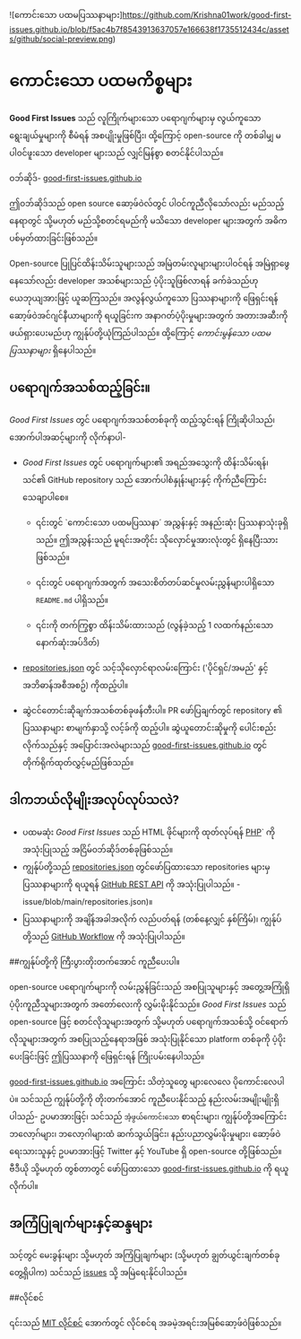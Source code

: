 ![ကောင်းသော ပထမပြဿနာများ]https://github.com/Krishna01work/good-first-issues.github.io/blob/f5ac4b7f8543913637057e166638f1735512434c/assets/github/social-preview.png)

# ကောင်းသော ပထမကိစ္စများ

**Good First Issues** သည် လူကြိုက်များသော ပရောဂျက်များမှ လွယ်ကူသော ရွေးချယ်မှုများကို စီမံရန် အစပျိုးမှုဖြစ်ပြီး၊ ထို့ကြောင့် open-source ကို တစ်ခါမျှ မပါဝင်ဖူးသော developer များသည် လျှင်မြန်စွာ စတင်နိုင်ပါသည်။

ဝဘ်ဆိုဒ်- [good-first-issues.github.io](https://good-first-issues.github.io)

ဤဝဘ်ဆိုဒ်သည် open source ဆော့ဖ်ဝဲလ်တွင် ပါဝင်ကူညီလိုသော်လည်း မည်သည့်နေရာတွင် သို့မဟုတ် မည်သို့စတင်ရမည်ကို မသိသော developer များအတွက် အဓိက ပစ်မှတ်ထားခြင်းဖြစ်သည်။

Open-source ပြုပြင်ထိန်းသိမ်းသူများသည် အမြဲတမ်းလူများများပါဝင်ရန် အမြဲရှာဖွေနေသော်လည်း developer အသစ်များသည် ပံ့ပိုးသူဖြစ်လာရန် ခက်ခဲသည်ဟု ယေဘုယျအားဖြင့် ယူဆကြသည်။ အလွန်လွယ်ကူသော ပြဿနာများကို ဖြေရှင်းရန် ဆော့ဖ်ဝဲအင်ဂျင်နီယာများကို ရယူခြင်းက အနာဂတ်ပံ့ပိုးမှုများအတွက် အတားအဆီးကို ဖယ်ရှားပေးမည်ဟု ကျွန်ုပ်တို့ယုံကြည်ပါသည်။ ထို့ကြောင့် *ကောင်းမွန်သော ပထမပြဿနာများ* ရှိနေပါသည်။

## ပရောဂျက်အသစ်ထည့်ခြင်း။

*Good First Issues* တွင် ပရောဂျက်အသစ်တစ်ခုကို ထည့်သွင်းရန် ကြိုဆိုပါသည်၊ အောက်ပါအဆင့်များကို လိုက်နာပါ-

- *Good First Issues* တွင် ပရောဂျက်များ၏ အရည်အသွေးကို ထိန်းသိမ်းရန်၊ သင်၏ GitHub repository သည် အောက်ပါစံနှုန်းများနှင့် ကိုက်ညီကြောင်း သေချာပါစေ။

     - ၎င်းတွင် `ကောင်းသော ပထမပြဿနာ´ အညွှန်းနှင့် အနည်းဆုံး ပြဿနာသုံးခုရှိသည်။ ဤအညွှန်းသည် မူရင်းအတိုင်း သိုလှောင်မှုအားလုံးတွင် ရှိနေပြီးသားဖြစ်သည်။

     - ၎င်းတွင် ပရောဂျက်အတွက် အသေးစိတ်တပ်ဆင်မှုလမ်းညွှန်များပါရှိသော `README.md` ပါရှိသည်။

     - ၎င်းကို တက်ကြွစွာ ထိန်းသိမ်းထားသည် (လွန်ခဲ့သည့် 1 လထက်နည်းသော နောက်ဆုံးအပ်ဒိတ်)

- [repositories.json](https://github.com/gomzyakov/good-first-issue/blob/main/repositories.json) တွင် သင့်သိုလှောင်ရာလမ်းကြောင်း ('ပိုင်ရှင်/အမည်' နှင့် အဘိဓာန်အစီအစဥ်) ကိုထည့်ပါ။

- ဆွဲငင်တောင်းဆိုချက်အသစ်တစ်ခုဖန်တီးပါ။ PR ဖော်ပြချက်တွင် repository ၏ ပြဿနာများ စာမျက်နှာသို့ လင့်ခ်ကို ထည့်ပါ။ ဆွဲယူတောင်းဆိုမှုကို ပေါင်းစည်းလိုက်သည်နှင့် အပြောင်းအလဲများသည် [good-first-issues.github.io](https://good-first-issues.github.io) တွင် တိုက်ရိုက်ထုတ်လွှင့်မည်ဖြစ်သည်။

## ဒါကဘယ်လိုမျိုးအလုပ်လုပ်သလဲ?

- ပထမဆုံး *Good First Issues* သည် HTML ဖိုင်များကို ထုတ်လုပ်ရန် [PHP](https://www.php.net)` ကို အသုံးပြုသည့် အငြိမ်ဝဘ်ဆိုဒ်တစ်ခုဖြစ်သည်။
- ကျွန်ုပ်တို့သည် [repositories.json](https://github.com/gomzyakov/good-first) တွင်ဖော်ပြထားသော repositories များမှ ပြဿနာများကို ရယူရန် [GitHub REST API](https://docs.github.com/en/rest) ကို အသုံးပြုပါသည်။ -issue/blob/main/repositories.json)။
- ပြဿနာများကို အချိန်အခါအလိုက် လည်ပတ်ရန် (တစ်နေ့လျှင် နှစ်ကြိမ်)၊ ကျွန်ုပ်တို့သည် [GitHub Workflow](https://docs.github.com/en/actions/using-workflows) ကို အသုံးပြုပါသည်။

##ကျွန်ုပ်တို့ကို ကြီးပွားတိုးတက်အောင် ကူညီပေးပါ။

open-source ပရောဂျက်များကို လမ်းညွှန်ခြင်းသည် အစပြုသူများနှင့် အတွေ့အကြုံရှိ ပံ့ပိုးကူညီသူများအတွက် အတော်လေးကို လွှမ်းမိုးနိုင်သည်။ *Good First Issues* သည် open-source ဖြင့် စတင်လိုသူများအတွက် သို့မဟုတ် ပရောဂျက်အသစ်သို့ ဝင်ရောက်လိုသူများအတွက် အစပြုသည့်နေရာအဖြစ် အသုံးပြုနိုင်သော platform တစ်ခုကို ပံ့ပိုးပေးခြင်းဖြင့် ဤပြဿနာကို ဖြေရှင်းရန် ကြိုးပမ်းနေပါသည်။

[good-first-issues.github.io](https://good-first-issues.github.io) အကြောင်း သိတဲ့သူတွေ များလေလေ ပိုကောင်းလေပါပဲ။ သင်သည် ကျွန်ုပ်တို့ကို တိုးတက်အောင် ကူညီပေးနိုင်သည့် နည်းလမ်းအမျိုးမျိုးရှိပါသည်- ဥပမာအားဖြင့်၊ သင်သည် `အံ့ဖွယ်ကောင်းသော` စာရင်းများ၊ ကျွန်ုပ်တို့အကြောင်း ဘလော့ဂ်များ၊ ဘလော့ဂါများထံ ဆက်သွယ်ခြင်း၊ နည်းပညာလွှမ်းမိုးမှုများ၊ ဆော့ဖ်ဝဲရေးသားသူနှင့် ဥပမာအားဖြင့် Twitter နှင့် YouTube ရှိ open-source တို့ဖြစ်သည်။ ဗီဒီယို သို့မဟုတ် တွစ်တာတွင် ဖော်ပြထားသော [good-first-issues.github.io](https://good-first-issues.github.io) ကို ရယူလိုက်ပါ။

## အကြံပြုချက်များနှင့်ဆန္ဒများ

သင့်တွင် မေးခွန်းများ သို့မဟုတ် အကြံပြုချက်များ (သို့မဟုတ် ချွတ်ယွင်းချက်တစ်ခုတွေ့ရှိပါက) သင်သည် [issues](https://github.com/good-first-issues/good-first-issues.github.io/issues) သို့ အမြဲရေးနိုင်ပါသည်။

##လိုင်စင်

၎င်းသည် [MIT လိုင်စင်](https://github.com/good-first-issues/good-first-issues.github.io/blob/main/LICENSE) အောက်တွင် လိုင်စင်ရ အခမဲ့အရင်းအမြစ်ဆော့ဖ်ဝဲဖြစ်သည်။